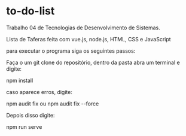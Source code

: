 # to-do-list
Trabalho 04 de Tecnologias de Desenvolvimento de Sistemas.

Lista de Taferas feita com vue.js, node.js, HTML, CSS e JavaScript

para executar o programa siga os seguintes passos:

Faça o um git clone do repositório, dentro da pasta abra um terminal e digite:

npm install

caso aparece erros, digite:

npm audit fix
  ou
npm audit fix --force

Depois disso digite:

npm run serve
